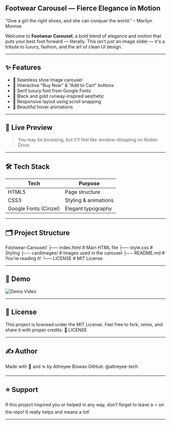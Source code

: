 ##  Footwear Carousel — Fierce Elegance in Motion

“Give a girl the right shoes, and she can conquer the world.” – Marilyn Monroe

Welcome to **Footwear Carousel**, a bold blend of elegance and motion that puts your best foot forward — literally. This isn’t just an image slider — it's a tribute to luxury, fashion, and the art of clean UI design.

---

## ✨ Features

- 📸 Seamless shoe image carousel
- 🎀 Interactive "Buy Now" & "Add to Cart" buttons
- 💅 Serif luxury font from Google Fonts
- 🌌 Black and gold runway-inspired aesthetic
- 📱 Responsive layout using scroll snapping
- 🌈 Beautiful hover animations

---

## 🎨 Live Preview

> You may be browsing, but it’ll feel like window-shopping on Rodeo Drive.

---

## 🛠 Tech Stack

| Tech        | Purpose                  |
|-------------|--------------------------|
| HTML5       | Page structure           |
| CSS3        | Styling & animations     |
| Google Fonts (Cinzel) | Elegant typography |

---

## 🗂 Project Structure
Footwear-Carousel/ ├── index.html # Main HTML file 
                   ├── style.css # Styling 
                   ├── cardimages/ # Images used in the carousel 
                   ├── README.md # You're reading it!
                   └── LICENSE # MIT License

---

## 🎥 Demo

![Demo Video](demo.gif)

---

## 🪪 License
This project is licensed under the MIT License.
Feel free to fork, remix, and share it with proper credits.
🔗 LICENSE

---

## ✍️ Author
Made with 💅 and ☕ by Attreyee Biswas
GitHub: @attreyee-tech

---

## ⭐ Support
If this project inspired you or helped in any way, don’t forget to leave a ⭐ on the repo!
It really helps and means a lot!

---
